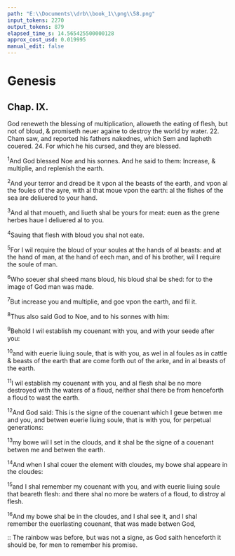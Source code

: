 ```yaml
---
path: "E:\\Documents\\drb\\book_1\\png\\58.png"
input_tokens: 2270
output_tokens: 879
elapsed_time_s: 14.565425500000128
approx_cost_usd: 0.019995
manual_edit: false
---
```

# Genesis

## Chap. IX.

God reneweth the blessing of multiplication, alloweth the eating of flesh, but not of bloud, & promiseth neuer againe to destroy the world by water. 22. Cham saw, and reported his fathers nakednes, which Sem and Iapheth couered. 24. For which he his cursed, and they are blessed.

<sup>1</sup>And God blessed Noe and his sonnes. And he said to them: Increase, & multiplie, and replenish the earth.

<sup>2</sup>And your terror and dread be it vpon al the beasts of the earth, and vpon al the foules of the ayre, with al that moue vpon the earth: al the fishes of the sea are deliuered to your hand.

<sup>3</sup>And al that moueth, and liueth shal be yours for meat: euen as the grene herbes haue I deliuered al to you.

<sup>4</sup>Sauing that flesh with bloud you shal not eate.

<sup>5</sup>For I wil require the bloud of your soules at the hands of al beasts: and at the hand of man, at the hand of eech man, and of his brother, wil I require the soule of man.

<sup>6</sup>Who soeuer shal sheed mans bloud, his bloud shal be shed: for to the image of God man was made.

<sup>7</sup>But increase you and multiplie, and goe vpon the earth, and fil it.

<sup>8</sup>Thus also said God to Noe, and to his sonnes with him:

<sup>9</sup>Behold I wil establish my couenant with you, and with your seede after you:

<sup>10</sup>and with euerie liuing soule, that is with you, as wel in al foules as in cattle & beasts of the earth that are come forth out of the arke, and in al beasts of the earth.

<sup>11</sup>I wil establish my couenant with you, and al flesh shal be no more destroyed with the waters of a floud, neither shal there be from henceforth a floud to wast the earth.

<sup>12</sup>And God said: This is the signe of the couenant which I geue betwen me and you, and betwen euerie liuing soule, that is with you, for perpetual generations:

<sup>13</sup>my bowe wil I set in the clouds, and it shal be the signe of a couenant betwen me and betwen the earth.

<sup>14</sup>And when I shal couer the element with cloudes, my bowe shal appeare in the cloudes:

<sup>15</sup>and I shal remember my couenant with you, and with euerie liuing soule that beareth flesh: and there shal no more be waters of a floud, to distroy al flesh.

<sup>16</sup>And my bowe shal be in the cloudes, and I shal see it, and I shal remember the euerlasting couenant, that was made betwen God,

[^1]: Of this commandment, or rather blessing see the annotations, chap. 1. v. 28.

[^2]: Leuit 17.

[^3]: The rainbow was before, but was not a signe, as God saith henceforth it should be, for men to remember his promise.

<aside>:: The rainbow was before, but was not a signe, as God saith henceforth it should be, for men to remember his promise.</aside>